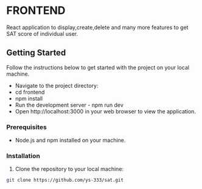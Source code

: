 # FRONTEND
React application to display,create,delete and many more features to get SAT score of individual user.



## Getting Started

Follow the instructions below to get started with the project on your local machine.
- Navigate to the project directory:
- cd frontend
- npm install
- Run the development server - npm run dev
- Open http://localhost:3000 in your web browser to view the application.

### Prerequisites

- Node.js and npm installed on your machine.

### Installation

1. Clone the repository to your local machine:

```bash
git clone https://github.com/ys-333/sat.git
